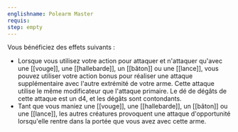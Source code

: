 ```yaml
---
englishname: Polearm Master
requis:
step: empty
---
```

Vous bénéficiez des effets suivants : 

 - Lorsque vous utilisez votre action pour attaquer et n'attaquer qu'avec une [[vouge]], une [[hallebarde]], un [[bâton]] ou une [[lance]], vous pouvez utiliser votre action bonus pour réaliser une attaque supplémentaire avec l'autre extrémité de votre arme. Cette attaque utilise le même modificateur que l'attaque primaire. Le dé de dégâts de cette attaque est un d4, et les dégâts sont contondants.
 - Tant que vous maniez une [[vouge]], une [[hallebarde]], un [[bâton]] ou une [[lance]], les autres créatures provoquent une attaque d'opportunité lorsqu'elle rentre dans la portée que vous avez avec cette arme.
